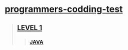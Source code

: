 [link-programmers-codding-test]: https://github.com/gogoma-code/programmers-codding-test
[link-level-1]: https://github.com/gogoma-code/programmers-codding-test/tree/main/LEVEL%201
[link-java]: https://github.com/gogoma-code/programmers-codding-test/tree/main/LEVEL%201/JAVA

# [programmers-codding-test][link-programmers-codding-test]

> ## [LEVEL 1][link-level-1]
> > ### [JAVA][link-java]
